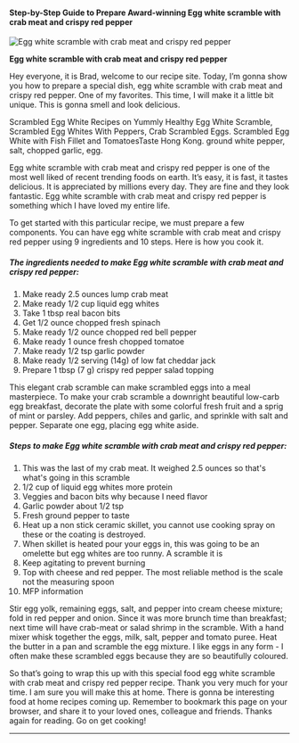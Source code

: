             

#### Step-by-Step Guide to Prepare Award-winning Egg white scramble with crab meat and crispy red pepper

![Egg white scramble with crab meat and crispy red pepper](https://img-global.cpcdn.com/recipes/44f7ec724ff44a09/751x532cq70/egg-white-scramble-with-crab-meat-and-crispy-red-pepper-recipe-main-photo.jpg)

**Egg white scramble with crab meat and crispy red pepper**

Hey everyone, it is Brad, welcome to our recipe site. Today, I’m gonna show you how to prepare a special dish, egg white scramble with crab meat and crispy red pepper. One of my favorites. This time, I will make it a little bit unique. This is gonna smell and look delicious.

Scrambled Egg White Recipes on Yummly Healthy Egg White Scramble, Scrambled Egg Whites With Peppers, Crab Scrambled Eggs. Scrambled Egg White with Fish Fillet and TomatoesTaste Hong Kong. ground white pepper, salt, chopped garlic, egg.

Egg white scramble with crab meat and crispy red pepper is one of the most well liked of recent trending foods on earth. It’s easy, it is fast, it tastes delicious. It is appreciated by millions every day. They are fine and they look fantastic. Egg white scramble with crab meat and crispy red pepper is something which I have loved my entire life.

To get started with this particular recipe, we must prepare a few components. You can have egg white scramble with crab meat and crispy red pepper using 9 ingredients and 10 steps. Here is how you cook it.

##### The ingredients needed to make Egg white scramble with crab meat and crispy red pepper:

1.  Make ready 2.5 ounces lump crab meat
2.  Make ready 1/2 cup liquid egg whites
3.  Take 1 tbsp real bacon bits
4.  Get 1/2 ounce chopped fresh spinach
5.  Make ready 1/2 ounce chopped red bell pepper
6.  Make ready 1 ounce fresh chopped tomatoe
7.  Make ready 1/2 tsp garlic powder
8.  Make ready 1/2 serving (14g) of low fat cheddar jack
9.  Prepare 1 tbsp (7 g) crispy red pepper salad topping

This elegant crab scramble can make scrambled eggs into a meal masterpiece. To make your crab scramble a downright beautiful low-carb egg breakfast, decorate the plate with some colorful fresh fruit and a sprig of mint or parsley. Add peppers, chiles and garlic, and sprinkle with salt and pepper. Separate one egg, placing egg white aside.

##### Steps to make Egg white scramble with crab meat and crispy red pepper:

1.  This was the last of my crab meat. It weighed 2.5 ounces so that's what's going in this scramble
2.  1/2 cup of liquid egg whites more protein
3.  Veggies and bacon bits why because I need flavor
4.  Garlic powder about 1/2 tsp
5.  Fresh ground pepper to taste
6.  Heat up a non stick ceramic skillet, you cannot use cooking spray on these or the coating is destroyed.
7.  When skillet is heated pour your eggs in, this was going to be an omelette but egg whites are too runny. A scramble it is
8.  Keep agitating to prevent burning
9.  Top with cheese and red pepper. The most reliable method is the scale not the measuring spoon
10.  MFP information

Stir egg yolk, remaining eggs, salt, and pepper into cream cheese mixture; fold in red pepper and onion. Since it was more brunch time than breakfast; next time will have crab-meat or salad shrimp in the scramble. With a hand mixer whisk together the eggs, milk, salt, pepper and tomato puree. Heat the butter in a pan and scramble the egg mixture. I like eggs in any form - I often make these scrambled eggs because they are so beautifully coloured.

So that’s going to wrap this up with this special food egg white scramble with crab meat and crispy red pepper recipe. Thank you very much for your time. I am sure you will make this at home. There is gonna be interesting food at home recipes coming up. Remember to bookmark this page on your browser, and share it to your loved ones, colleague and friends. Thanks again for reading. Go on get cooking!

* * *